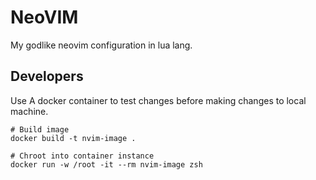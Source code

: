 # NeoVIM

My godlike neovim configuration in lua lang.

## Developers

Use A docker container to test changes before making changes to local machine.

```shell
# Build image
docker build -t nvim-image .

# Chroot into container instance
docker run -w /root -it --rm nvim-image zsh
```
